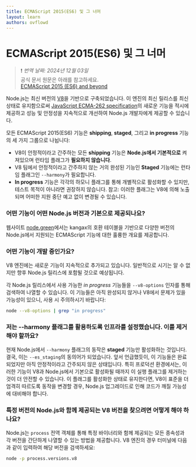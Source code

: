 ```yaml
---
title: ECMAScript 2015(ES6) 및 그 너머
layout: learn
authors: ovflowd
---
```


# ECMAScript 2015(ES6) 및 그 너머
> ❗️ *번역 날짜: 2024년 12월 03일* <br>
> 공식 문서 원문은 아래를 참고하세요.<br>
> [ECMAScript 2015 (ES6) and beyond](https://nodejs.org/en/learn/getting-started/ecmascript-2015-es6-and-beyond)

Node.js는 최신 버전의 [V8](https://v8.dev/)을 기반으로 구축되었습니다. 이 엔진의 최신 릴리스를 최신 상태로 유지함으로써 [JavaScript ECMA-262 specification](http://www.ecma-international.org/publications/standards/Ecma-262.htm)의 새로운 기능을 적시에 제공하고 성능 및 안정성을 지속적으로 개선하여 Node.js 개발자에게 제공할 수 있습니다.

모든 ECMAScript 2015(ES6) 기능은 **shipping**, **staged**, 그리고 **in progress** 기능의 세 가지 그룹으로 나뉩니다:

- V8이 안정적이라고 간주하는 모든 **shipping** 기능은 **Node.js에서 기본적으로** 켜져있으며 런타임 플래그가 **필요하지 않습니다**.
- V8 팀에서 안정적이라고 간주하지 않는 거의 완성된 기능인 **Staged** 기능에는 런타임 플래그인 `--harmony`가 필요합니다.
- **In progress** 기능은 각각의 하모니 플래그를 통해 개별적으로 활성화할 수 있지만, 테스트 목적이 아니라면 권장하지 않습니다. 참고: 이러한 플래그는 V8에 의해 노출되며 어떠한 지원 중단 예고 없이 변경될 수 있습니다.

### 어떤 기능이 어떤 Node.js 버전과 기본으로 제공되나요?

웹사이트 [node.green](https://node.green/)에서는 kangax의 호환 테이블을 기반으로 다양한 버전의 Node.js에서 지원되는 ECMAScript 기능에 대한 훌륭한 개요를 제공합니다.

### 어떤 기능이 개발 중인가요?

V8 엔진에는 새로운 기능이 지속적으로 추가되고 있습니다. 일반적으로 시기는 알 수 없지만 향후 Node.js 릴리스에 포함될 것으로 예상됩니다.

각 Node.js 릴리스에서 사용 가능한 _in progress_ 기능들을 `--v8-options` 인자를 통해 검색하여 나열할 수 있습니다. 이 기능들은 아직 완성되지 않거나 V8에서 문제가 있을 가능성이 있으니, 사용 시 주의하시기 바랍니다:

```bash
node --v8-options | grep "in progress"
```

### 저는 --harmony 플래그를 활용하도록 인프라를 설정했습니다. 이를 제거해야 할까요?

현재 Node.js에서 `--harmony` 플래그의 동작은 **staged** 기능만 활성화하는 것입니다. 결국, 이는 `--es_staging`의 동의어가 되었습니다. 앞서 언급했듯이, 이 기능들은 완료되었지만 아직 안정적이라고 간주되지 않은 상태입니다. 특히 프로덕션 환경에서는, 이러한 기능이 V8과 Node.js에서 기본으로 활성화될 때까지 이 실행 플래그를 제거하는 것이 더 안전할 수 있습니다. 이 플래그를 활성화한 상태로 유지한다면, V8이 표준을 더 엄격히 따르도록 동작을 변경할 경우, Node.js 업그레이드로 인해 코드가 깨질 가능성에 대비해야 합니다.

### 특정 버전의 Node.js와 함께 제공되는 V8 버전을 찾으려면 어떻게 해야 하나요?

Node.js는 `process` 전역 객체를 통해 특정 바이너리와 함께 제공되는 모든 종속성과 각 버전을 간단하게 나열할 수 있는 방법을 제공합니다. V8 엔진의 경우 터미널에 다음과 같이 입력하여 해당 버전을 검색하세요:

```bash
node -p process.versions.v8
```